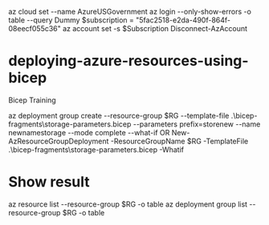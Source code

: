 az cloud set --name AzureUSGovernment
az login --only-show-errors -o table --query Dummy
$subscription = "5fac2518-e2da-490f-864f-08eecf055c36"
az account set -s $Subscription
Disconnect-AzAccount
# deploying-azure-resources-using-bicep

Bicep Training

az deployment group create --resource-group $RG --template-file .\bicep-fragments\storage-parameters.bicep --parameters prefix=storenew --name newnamestorage --mode complete --what-if
OR
New-AzResourceGroupDeployment -ResourceGroupName $RG -TemplateFile .\bicep-fragments\storage-parameters.bicep -Whatif
# Show result

az resource list --resource-group $RG -o table
az deployment group list --resource-group $RG -o table

